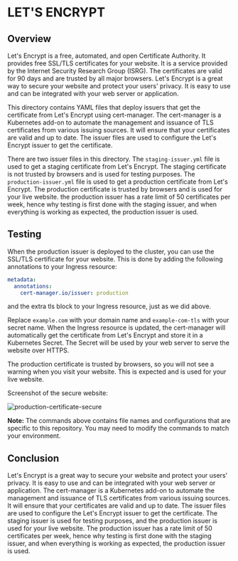 # LET'S ENCRYPT

## Overview

Let's Encrypt is a free, automated, and open Certificate Authority. It provides free SSL/TLS certificates for your website. It is a service provided by the Internet Security Research Group (ISRG). The certificates are valid for 90 days and are trusted by all major browsers. Let's Encrypt is a great way to secure your website and protect your users' privacy. It is easy to use and can be integrated with your web server or application.

This directory contains YAML files that deploy issuers that get the certificate from Let's Encrypt using cert-manager. The cert-manager is a Kubernetes add-on to automate the management and issuance of TLS certificates from various issuing sources. It will ensure that your certificates are valid and up to date. The issuer files are used to configure the Let's Encrypt issuer to get the certificate.

There are two issuer files in this directory. The `staging-issuer.yml` file is used to get a staging certificate from Let's Encrypt. The staging certificate is not trusted by browsers and is used for testing purposes. The `production-issuer.yml` file is used to get a production certificate from Let's Encrypt. The production certificate is trusted by browsers and is used for your live website. the production issuer has a rate limit of 50 certificates per week, hence why testing is first done with the staging issuer, and when everything is working as expected, the production issuer is used.

## Testing

When the production issuer is deployed to the cluster, you can use the SSL/TLS certificate for your website. This is done by adding the following annotations to your Ingress resource:

```yaml
metadata:
  annotations:
    cert-manager.io/issuer: production
```

and the extra tls block to your Ingress resource, just as we did above.

Replace `example.com` with your domain name and `example-com-tls` with your secret name. When the Ingress resource is updated, the cert-manager will automatically get the certificate from Let's Encrypt and store it in a Kubernetes Secret. The Secret will be used by your web server to serve the website over HTTPS.

The production certificate is trusted by browsers, so you will not see a warning when you visit your website. This is expected and is used for your live website.

Screenshot of the secure website:

![production-certificate-secure](.img/secure-page.png)

**Note:** The commands above contains file names and configurations that are specific to this repository. You may need to modify the commands to match your environment.

## Conclusion

Let's Encrypt is a great way to secure your website and protect your users' privacy. It is easy to use and can be integrated with your web server or application. The cert-manager is a Kubernetes add-on to automate the management and issuance of TLS certificates from various issuing sources. It will ensure that your certificates are valid and up to date. The issuer files are used to configure the Let's Encrypt issuer to get the certificate. The staging issuer is used for testing purposes, and the production issuer is used for your live website. The production issuer has a rate limit of 50 certificates per week, hence why testing is first done with the staging issuer, and when everything is working as expected, the production issuer is used.
